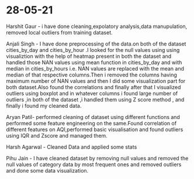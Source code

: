 # 28-05-21
Harshit Gaur - i have done cleaning,expolatory analysis,data manupulation, removed local outliers from training dataset.                                                                

Anjali Singh - I have done preprocessing of the data.on both of the dataset cities_by_day and cities_by_hour .I looked for the null values using using visualiztion with the help of heatmap  present in both the dataset and handled those NAN values using mean function in cities_by_day and with median in cities_by_hours i.e. NAN values are replaced with the mean and median of that respective columns.Then i removed the columns having maximum number of NAN values  and then I did some visualization part for both dataset.Also found the correlations and finally after that I visualized outliers using boxplot and in whatever columns i found large number of outliers ,in both of the dataset ,i handled them using Z score method , and finally i found my cleaned data.

Aryan Patil- performed cleaning of dataset using different functions and performed some feature engineering on the same.Found correlation of different features on AQI,performed basic visualisation and found outliers using IQR and Zscore and managed them.

Harsh Agarwal - Cleaned Data and applied some stats

Pihu Jain  - I have cleaned dataset by removing null values and removed the null values of category data by most frequent ones and removed outliers and done some data visualization.
 

